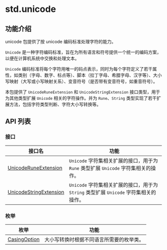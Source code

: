 
# std.unicode

## 功能介绍

unicode 包提供了按 unicode 编码标准处理字符的能力。

`Unicode` 是一种字符编码标准，旨在为所有语言和符号提供一个统一的编码方案，以便在计算机系统中交换和处理文本。

`Unicode` 编码标准将每个字符用唯一的码点表示，同时为每个字符定义了若干属性，如类别（字母、数字、标点等）、脚本（拉丁字母、希腊字母、汉字等）、大小写映射（大写或小写映射关系）、变音符号（是否带有变音符号，如重音符号）。

本包提供了 `UnicodeRuneExtension` 和 `UnicodeStringExtension` 接口类型，用于为其他类型扩展 `Unicode` 相关的字符操作。并为 `Rune`、`String` 类型实现了若干扩展方法，包括字符类型判断、字符大小写转换等。

## API 列表

### 接口

接口名| 功能  
---|---  
[UnicodeRuneExtension](https://docs.cangjie-lang.cn/docs/1.0.1/libs/std/unicode/unicode_package_api/unicode_package_interfaces.html#interface-unicoderuneextension)| `Unicode` 字符集相关扩展的接口，用于为 `Rune` 类型扩展 `Unicode` 字符集相关的操作。  
[UnicodeStringExtension](https://docs.cangjie-lang.cn/docs/1.0.1/libs/std/unicode/unicode_package_api/unicode_package_interfaces.html#interface-unicodestringextension)| `Unicode` 字符集相关扩展的接口，用于为 `String` 类型扩展 `Unicode` 字符集相关的操作。  
  
### 枚举

枚举| 功能  
---|---  
[CasingOption](https://docs.cangjie-lang.cn/docs/1.0.1/libs/std/unicode/unicode_package_api/unicode_package_enums.html#enum-casingoption)| 大小写转换时根据不同语言所需要的枚举类。